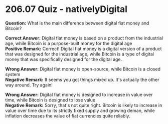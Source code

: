# 206.07 Quiz - nativelyDigital

**Question:** What is the main difference between digital fiat money and Bitcoin?

**Correct Answer:**  Digital fiat money is based on a product from the industrial age, while Bitcoin is a purpose-built money for the digital age\
**Positive Remark:** Correct! Digital fiat money is a digital version of a product that was designed for the industrial age, while Bitcoin is a type of digital money that was specifically designed for the digital age.

**Wrong Answer:** Digital fiat money is open-source, while Bitcoin is a closed system\
**Negative Remark:** It seems you got things mixed up. It's actually the other way around. Try again!

**Wrong Answer:**  Digital fiat money is designed to increase in value over time, while Bitcoin is designed to lose value\
**Negative Remark:** Sorry, that's not quite right. Bitcoin is likely to increase in value over time due to its strictly fixed supply and growing deman, while inflation decreases the value of fiat currencies quite reliably.
